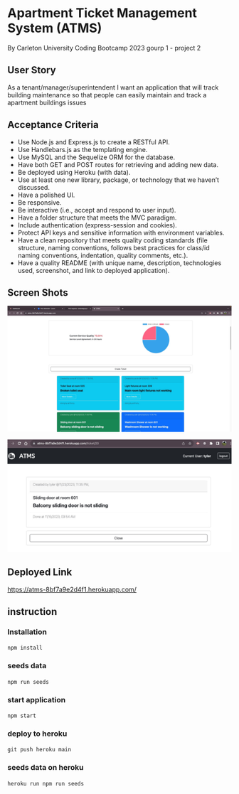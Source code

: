 # Apartment Ticket Management System (ATMS)
By Carleton University Coding Bootcamp 2023 gourp 1 - project 2

## User Story
As a tenant/manager/superintendent 
I want an application that will track building maintenance 
so that people can easily maintain and track a apartment buildings issues 

## Acceptance Criteria
- Use Node.js and Express.js to create a RESTful API.
- Use Handlebars.js as the templating engine.
- Use MySQL and the Sequelize ORM for the database.
- Have both GET and POST routes for retrieving and adding new data.
- Be deployed using Heroku (with data).
- Use at least one new library, package, or technology that we haven’t discussed.
- Have a polished UI.
- Be responsive.
- Be interactive (i.e., accept and respond to user input).
- Have a folder structure that meets the MVC paradigm.
- Include authentication (express-session and cookies).
- Protect API keys and sensitive information with environment variables.
- Have a clean repository that meets quality coding standards (file structure, naming conventions, follows best practices for class/id naming conventions, indentation, quality comments, etc.).
- Have a quality README (with unique name, description, technologies used, screenshot, and link to deployed application).

## Screen Shots
![screenshot1](./assets/screenshot.jpg)

![screeshot2](./assets/screenshot2.jpg)

## Deployed Link
<https://atms-8bf7a9e2d4f1.herokuapp.com/>

## instruction
### Installation
`npm install`
### seeds data
`npm run seeds`
### start application
`npm start`
### deploy to heroku
`git push heroku main`
### seeds data on heroku
`heroku run npm run seeds`